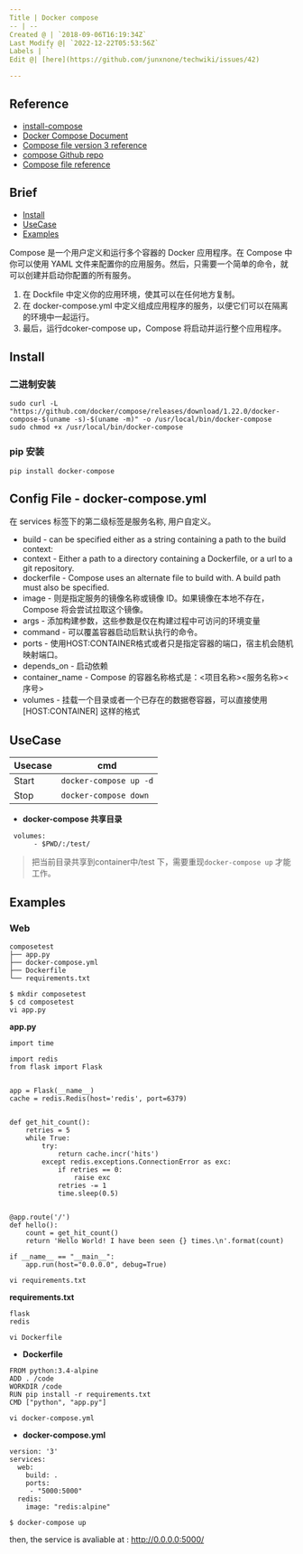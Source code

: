 ```yaml
---
Title | Docker compose
-- | --
Created @ | `2018-09-06T16:19:34Z`
Last Modify @| `2022-12-22T05:53:56Z`
Labels | ``
Edit @| [here](https://github.com/junxnone/techwiki/issues/42)

---
```

## Reference
- [install-compose](https://docs.docker.com/compose/install/#install-compose)
- [Docker Compose Document](https://docs.docker.com/compose/)
- [Compose file version 3 reference](https://docs.docker.com/compose/compose-file/#compose-and-docker-compatibility-matrix)
- [compose Github repo](https://github.com/docker/compose/)
- [Compose file  reference](https://docs.docker.com/compose/compose-file/)

## Brief

- [Install](#Install)
- [UseCase](#usecase)
- [Examples](#examples)

Compose 是一个用户定义和运行多个容器的 Docker 应用程序。在 Compose 中你可以使用 YAML 文件来配置你的应用服务。然后，只需要一个简单的命令，就可以创建并启动你配置的所有服务。

1. 在 Dockfile 中定义你的应用环境，使其可以在任何地方复制。
2. 在 docker-compose.yml 中定义组成应用程序的服务，以便它们可以在隔离的环境中一起运行。
3. 最后，运行dcoker-compose up，Compose 将启动并运行整个应用程序。




## Install 
### 二进制安装
```
sudo curl -L "https://github.com/docker/compose/releases/download/1.22.0/docker-compose-$(uname -s)-$(uname -m)" -o /usr/local/bin/docker-compose
sudo chmod +x /usr/local/bin/docker-compose
```
### pip 安装
```
pip install docker-compose
```

## Config File - docker-compose.yml
在 services 标签下的第二级标签是服务名称, 用户自定义。

- build - can be specified either as a string containing a path to the build context:
- context - Either a path to a directory containing a Dockerfile, or a url to a git repository.
- dockerfile - Compose uses an alternate file to build with. A build path must also be specified.
- image - 则是指定服务的镜像名称或镜像 ID。如果镜像在本地不存在，Compose 将会尝试拉取这个镜像。
- args - 添加构建参数，这些参数是仅在构建过程中可访问的环境变量
- command - 可以覆盖容器启动后默认执行的命令。
- ports - 使用HOST:CONTAINER格式或者只是指定容器的端口，宿主机会随机映射端口。
- depends_on - 启动依赖
- container_name -  Compose 的容器名称格式是：<项目名称><服务名称><序号>
- volumes - 挂载一个目录或者一个已存在的数据卷容器，可以直接使用 [HOST:CONTAINER] 这样的格式


## UseCase

Usecase | cmd
-- | --
Start | `docker-compose up -d`
Stop | `docker-compose down`

- **docker-compose 共享目录**

```
 volumes:
      - $PWD/:/test/
```
> 把当前目录共享到container中/test 下，需要重现`docker-compose up` 才能工作。


## Examples
### Web

```
composetest
├── app.py
├── docker-compose.yml
├── Dockerfile
└── requirements.txt
```

```
$ mkdir composetest
$ cd composetest
vi app.py
```
**app.py**
```
import time

import redis
from flask import Flask


app = Flask(__name__)
cache = redis.Redis(host='redis', port=6379)


def get_hit_count():
    retries = 5
    while True:
        try:
            return cache.incr('hits')
        except redis.exceptions.ConnectionError as exc:
            if retries == 0:
                raise exc
            retries -= 1
            time.sleep(0.5)


@app.route('/')
def hello():
    count = get_hit_count()
    return 'Hello World! I have been seen {} times.\n'.format(count)

if __name__ == "__main__":
    app.run(host="0.0.0.0", debug=True)
```
```
vi requirements.txt
```
**requirements.txt**
```
flask
redis
```
```
vi Dockerfile
```

- **Dockerfile**

```
FROM python:3.4-alpine
ADD . /code
WORKDIR /code
RUN pip install -r requirements.txt
CMD ["python", "app.py"]
```
```
vi docker-compose.yml
```

- **docker-compose.yml**

```
version: '3'
services:
  web:
    build: .
    ports:
     - "5000:5000"
  redis:
    image: "redis:alpine"
```
```
$ docker-compose up
```
then, the service is avaliable at : http://0.0.0.0:5000/


